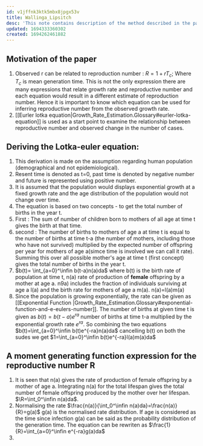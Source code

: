 ```yaml
---
id: v1jffnk3ktk5mbx8jpgx53v
title: Wallinga_Lipsitch
desc: 'This note contains description of the method described in the paper'
updated: 1694333360302
created: 1694262461882
---
```


## Motivation of the paper

1. Observed r can be related to reproduction number : $R=1+rT_c$; Where $T_c$ is mean generation time. This is not the only expression there are many expressions that relate growth rate and reproductive number and each equation would result in a different estimate of reproduction number. Hence it is important to know which equation can be used for inferring reproductive number from the observed growth rate.
2. [[Eurler lotka equation|Growth_Rate_Estimation.Glossary#eurler-lotka-equation]] is used as a start point  to examine the relationship between reproductive number and observed change in the number of cases.
   
## Deriving the Lotka-euler equation:
1. This derivation is made on the assumption regarding human population (demographical and not epidemiological).
2. Resent time is denoted as t=0, past time is denoted by negative number and future is represented using positive number. 
3. It is assumed that the population would displays exponential growth at a fixed growth rate and the age distribution of the population would not change over time.
4. The equation is based on  two concepts - to get the total number of births in the year t.
5. First : The sum of number of children born to mothers of all age at time t gives the birth at that time.
6. second : The number of births to mothers of age a at time t is equal to the number of births at time t-a (the number of mothers, including those who have not survived) multiplied by the expected number of offspring per year for mothers of age a(simce time is involved we can call it  rate). Summing this over all possible mother's age at time t (first concept) gives the total number of births in the year t.
7. $b(t)= \int_{a=0}^\infin b(t-a)n(a)da$ where b(t) is the birth rate of population at time t, n(a) rate of production of **female** offspring by a mother at age a. n9a) includes the fraction of individuals surviving at age a l(a) and the birth rate for mothers of age a m(a). n(a)=l(a)m(a)
8. Since the population is growing exponentially, the rate can be given as  [[Exponential Function |Growth_Rate_Estimation.Glossary#exponential-function-and-e-eulers-number]]. The number of births at given time t is given as $b(t)=b(t-a)e^{ra}$ number of births at time t-a multiplied by the exponential growth rate $e^{ra}$. So combining the two equations $b(t)=\int_{a=0}^\infin b(t)e^{-ra}n(a)da$ cancelling b(t) on both the sudes we get 
   $1=\int_{a=0}^\infin b(t)e^{-ra}l(a)m(a)da$

## A moment generating function expression for the reproductive number R
1. It is seen that n(a) gives the rate of production of female offspring by a mother of age a. Integrating n(a) for the total lifespan gives the total number of female offspring produced by the mother over her lifespan. $\R=\int_0^\infin n(a)da$.
2. Normalising the rate $\frac{n(a)}{\int_0^\infin n(a)da}=\frac{n(a)}{R}=g(a)$ g(a) is the normalised rate distribution. If age is considered as the time since infection g(a) can be said as the probability distribution of the generation time. The equation can be rewriten as $\frac{1}{R}=\int_{a=0}^\infin e^{-ra}g(a)da$
3. 